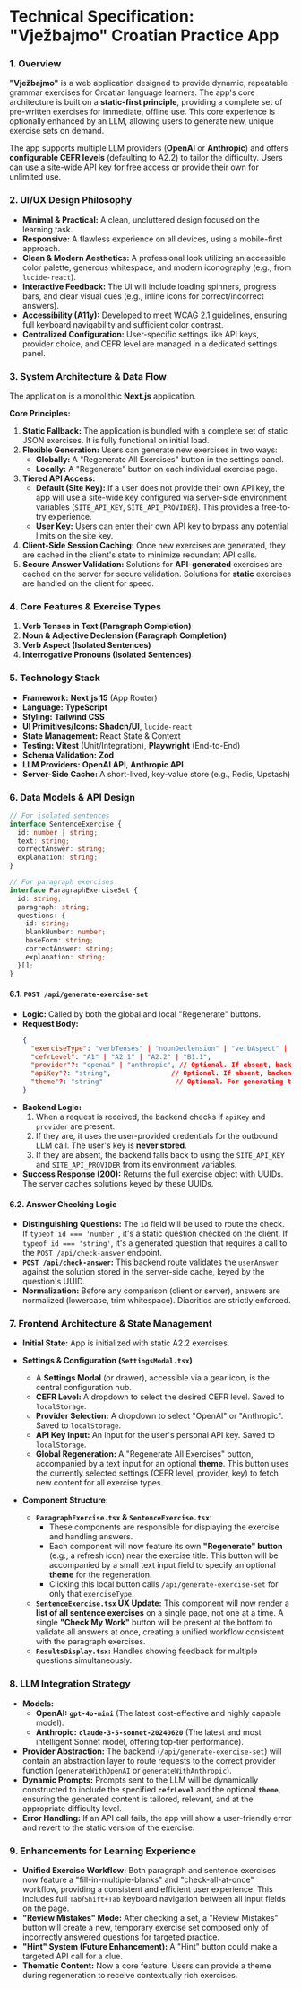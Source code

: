 # **Technical Specification: "Vježbajmo" Croatian Practice App**

### **1. Overview**

**"Vježbajmo"** is a web application designed to provide dynamic, repeatable grammar exercises for Croatian language learners. The app's core architecture is built on a **static-first principle**, providing a complete set of pre-written exercises for immediate, offline use. This core experience is optionally enhanced by an LLM, allowing users to generate new, unique exercise sets on demand.

The app supports multiple LLM providers (**OpenAI** or **Anthropic**) and offers **configurable CEFR levels** (defaulting to A2.2) to tailor the difficulty. Users can use a site-wide API key for free access or provide their own for unlimited use.

### **2. UI/UX Design Philosophy**

- **Minimal & Practical:** A clean, uncluttered design focused on the learning task.
- **Responsive:** A flawless experience on all devices, using a mobile-first approach.
- **Clean & Modern Aesthetics:** A professional look utilizing an accessible color palette, generous whitespace, and modern iconography (e.g., from `lucide-react`).
- **Interactive Feedback:** The UI will include loading spinners, progress bars, and clear visual cues (e.g., inline icons for correct/incorrect answers).
- **Accessibility (A11y):** Developed to meet WCAG 2.1 guidelines, ensuring full keyboard navigability and sufficient color contrast.
- **Centralized Configuration:** User-specific settings like API keys, provider choice, and CEFR level are managed in a dedicated settings panel.

### **3. System Architecture & Data Flow**

The application is a monolithic **Next.js** application.

**Core Principles:**

1.  **Static Fallback:** The application is bundled with a complete set of static JSON exercises. It is fully functional on initial load.
2.  **Flexible Generation:** Users can generate new exercises in two ways:
    - **Globally:** A "Regenerate All Exercises" button in the settings panel.
    - **Locally:** A "Regenerate" button on each individual exercise page.
3.  **Tiered API Access:**
    - **Default (Site Key):** If a user does not provide their own API key, the app will use a site-wide key configured via server-side environment variables (`SITE_API_KEY`, `SITE_API_PROVIDER`). This provides a free-to-try experience.
    - **User Key:** Users can enter their own API key to bypass any potential limits on the site key.
4.  **Client-Side Session Caching:** Once new exercises are generated, they are cached in the client's state to minimize redundant API calls.
5.  **Secure Answer Validation:** Solutions for **API-generated** exercises are cached on the server for secure validation. Solutions for **static** exercises are handled on the client for speed.

### **4. Core Features & Exercise Types**

1.  **Verb Tenses in Text (Paragraph Completion)**
2.  **Noun & Adjective Declension (Paragraph Completion)**
3.  **Verb Aspect (Isolated Sentences)**
4.  **Interrogative Pronouns (Isolated Sentences)**

### **5. Technology Stack**

- **Framework:** **Next.js 15** (App Router)
- **Language:** **TypeScript**
- **Styling:** **Tailwind CSS**
- **UI Primitives/Icons:** **Shadcn/UI**, `lucide-react`
- **State Management:** React State & Context
- **Testing:** **Vitest** (Unit/Integration), **Playwright** (End-to-End)
- **Schema Validation:** **Zod**
- **LLM Providers:** **OpenAI API**, **Anthropic API**
- **Server-Side Cache:** A short-lived, key-value store (e.g., Redis, Upstash)

### **6. Data Models & API Design**

```typescript
// For isolated sentences
interface SentenceExercise {
  id: number | string;
  text: string;
  correctAnswer: string;
  explanation: string;
}

// For paragraph exercises
interface ParagraphExerciseSet {
  id: string;
  paragraph: string;
  questions: {
    id: string;
    blankNumber: number;
    baseForm: string;
    correctAnswer: string;
    explanation: string;
  }[];
}
```

#### **6.1. `POST /api/generate-exercise-set`**

- **Logic:** Called by both the global and local "Regenerate" buttons.
- **Request Body:**
  ```json
  {
    "exerciseType": "verbTenses" | "nounDeclension" | "verbAspect" | "interrogativePronouns",
    "cefrLevel": "A1" | "A2.1" | "A2.2" | "B1.1",
    "provider"?: "openai" | "anthropic", // Optional. If absent, backend uses site provider.
    "apiKey"?: "string",               // Optional. If absent, backend uses site key.
    "theme"?: "string"                  // Optional. For generating themed content.
  }
  ```
- **Backend Logic:**
  1.  When a request is received, the backend checks if `apiKey` and `provider` are present.
  2.  If they are, it uses the user-provided credentials for the outbound LLM call. The user's key is **never stored**.
  3.  If they are absent, the backend falls back to using the `SITE_API_KEY` and `SITE_API_PROVIDER` from its environment variables.
- **Success Response (200):** Returns the full exercise object with UUIDs. The server caches solutions keyed by these UUIDs.

#### **6.2. Answer Checking Logic**

- **Distinguishing Questions:** The `id` field will be used to route the check. If `typeof id === 'number'`, it's a static question checked on the client. If `typeof id === 'string'`, it's a generated question that requires a call to the `POST /api/check-answer` endpoint.
- **`POST /api/check-answer`:** This backend route validates the `userAnswer` against the solution stored in the server-side cache, keyed by the question's UUID.
- **Normalization:** Before any comparison (client or server), answers are normalized (lowercase, trim whitespace). Diacritics are strictly enforced.

### **7. Frontend Architecture & State Management**

- **Initial State:** App is initialized with static A2.2 exercises.
- **Settings & Configuration (`SettingsModal.tsx`)**

  - A **Settings Modal** (or drawer), accessible via a gear icon, is the central configuration hub.
  - **CEFR Level:** A dropdown to select the desired CEFR level. Saved to `localStorage`.
  - **Provider Selection:** A dropdown to select "OpenAI" or "Anthropic". Saved to `localStorage`.
  - **API Key Input:** An input for the user's personal API key. Saved to `localStorage`.
  - **Global Regeneration:** A "Regenerate All Exercises" button, accompanied by a text input for an optional **theme**. This button uses the currently selected settings (CEFR level, provider, key) to fetch new content for all exercise types.

- **Component Structure:**
  - **`ParagraphExercise.tsx` & `SentenceExercise.tsx`**:
    - These components are responsible for displaying the exercise and handling answers.
    - Each component will now feature its own **"Regenerate" button** (e.g., a refresh icon) near the exercise title. This button will be accompanied by a small text input field to specify an optional **theme** for the regeneration.
    - Clicking this local button calls `/api/generate-exercise-set` for only that `exerciseType`.
  - **`SentenceExercise.tsx` UX Update:** This component will now render a **list of all sentence exercises** on a single page, not one at a time. A single **"Check My Work"** button will be present at the bottom to validate all answers at once, creating a unified workflow consistent with the paragraph exercises.
  - **`ResultsDisplay.tsx`:** Handles showing feedback for multiple questions simultaneously.

### **8. LLM Integration Strategy**

- **Models:**
  - **OpenAI:** **`gpt-4o-mini`** (The latest cost-effective and highly capable model).
  - **Anthropic:** **`claude-3-5-sonnet-20240620`** (The latest and most intelligent Sonnet model, offering top-tier performance).
- **Provider Abstraction:** The backend (`/api/generate-exercise-set`) will contain an abstraction layer to route requests to the correct provider function (`generateWithOpenAI` or `generateWithAnthropic`).
- **Dynamic Prompts:** Prompts sent to the LLM will be dynamically constructed to include the specified **`cefrLevel`** and the optional **`theme`**, ensuring the generated content is tailored, relevant, and at the appropriate difficulty level.
- **Error Handling:** If an API call fails, the app will show a user-friendly error and revert to the static version of the exercise.

### **9. Enhancements for Learning Experience**

- **Unified Exercise Workflow:** Both paragraph and sentence exercises now feature a "fill-in-multiple-blanks" and "check-all-at-once" workflow, providing a consistent and efficient user experience. This includes full `Tab`/`Shift+Tab` keyboard navigation between all input fields on the page.
- **"Review Mistakes" Mode:** After checking a set, a "Review Mistakes" button will create a new, temporary exercise set composed only of incorrectly answered questions for targeted practice.
- **"Hint" System (Future Enhancement):** A "Hint" button could make a targeted API call for a clue.
- **Thematic Content:** Now a core feature. Users can provide a theme during regeneration to receive contextually rich exercises.
